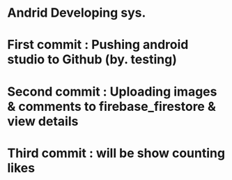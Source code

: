 # Andrid Developing sys.
# First commit : Pushing android studio to Github (by. testing)
# Second commit : Uploading images & comments to firebase_firestore & view details
# Third commit : will be show counting likes
